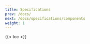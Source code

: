 ```yaml
---
title: Specifications
prev: /docs/
next: /docs/specifications/components
weight: 1
---
```


{{< toc >}}
